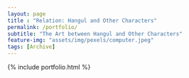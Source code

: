 ```yaml
--- 
layout: page 
title : "Relation: Hangul and Other Characters"
permalink: /portfolio/
subtitle: "The Art between Hangul and Other Characters" 
feature-img: "assets/img/pexels/computer.jpeg"
tags: [Archive]
---
```


{% include portfolio.html %}
